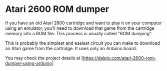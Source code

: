 # Atari 2600 ROM dumper

If you have an old Atari 2600 cartridge and want to play it on your computer using an emulator, you'll need to download that game from the cartridge memory into a ROM file. This process is usually called "ROM dumping". 

This is probably the simplest and easiest circuit you can make to download an Atari game from the cartridge. It uses only an Arduino board.

You may check the project details at [https://dalpix.com/atari-2600-rom-dumper-using-arduino]
